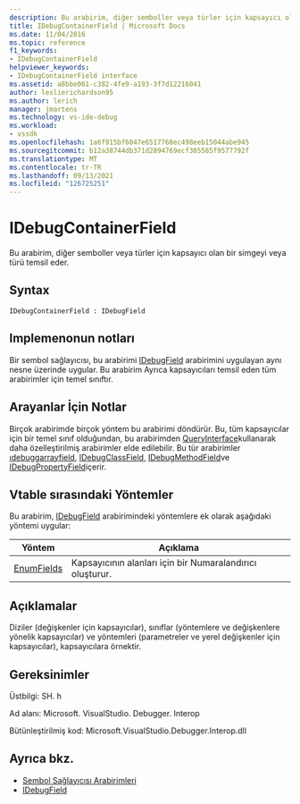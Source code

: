 ```yaml
---
description: Bu arabirim, diğer semboller veya türler için kapsayıcı olan bir simgeyi veya türü temsil eder.
title: IDebugContainerField | Microsoft Docs
ms.date: 11/04/2016
ms.topic: reference
f1_keywords:
- IDebugContainerField
helpviewer_keywords:
- IDebugContainerField interface
ms.assetid: a8bbe061-c382-4fe9-a193-3f7d12216041
author: leslierichardson95
ms.author: lerich
manager: jmartens
ms.technology: vs-ide-debug
ms.workload:
- vssdk
ms.openlocfilehash: 1a6f915bf6047e6517768ec498eeb15044abe945
ms.sourcegitcommit: b12a38744db371d2894769ecf305585f9577792f
ms.translationtype: MT
ms.contentlocale: tr-TR
ms.lasthandoff: 09/13/2021
ms.locfileid: "126725251"
---
```

# <a name="idebugcontainerfield"></a>IDebugContainerField
Bu arabirim, diğer semboller veya türler için kapsayıcı olan bir simgeyi veya türü temsil eder.

## <a name="syntax"></a>Syntax

```
IDebugContainerField : IDebugField
```

## <a name="notes-for-implementers"></a>Implemenonun notları
 Bir sembol sağlayıcısı, bu arabirimi [IDebugField](../../../extensibility/debugger/reference/idebugfield.md) arabirimini uygulayan aynı nesne üzerinde uygular. Bu arabirim Ayrıca kapsayıcıları temsil eden tüm arabirimler için temel sınıftır.

## <a name="notes-for-callers"></a>Arayanlar İçin Notlar
 Birçok arabirimde birçok yöntem bu arabirimi döndürür. Bu, tüm kapsayıcılar için bir temel sınıf olduğundan, bu arabirimden [QueryInterface](/cpp/atl/queryinterface)kullanarak daha özelleştirilmiş arabirimler elde edilebilir. Bu tür arabirimler [ıdebuggarrayfield](../../../extensibility/debugger/reference/idebugarrayfield.md), [IDebugClassField](../../../extensibility/debugger/reference/idebugclassfield.md), [IDebugMethodField](../../../extensibility/debugger/reference/idebugmethodfield.md)ve [IDebugPropertyField](../../../extensibility/debugger/reference/idebugpropertyfield.md)içerir.

## <a name="methods-in-vtable-order"></a>Vtable sırasındaki Yöntemler
 Bu arabirim, [IDebugField](../../../extensibility/debugger/reference/idebugfield.md) arabirimindeki yöntemlere ek olarak aşağıdaki yöntemi uygular:

|Yöntem|Açıklama|
|------------|-----------------|
|[EnumFields](../../../extensibility/debugger/reference/idebugcontainerfield-enumfields.md)|Kapsayıcının alanları için bir Numaralandırıcı oluşturur.|

## <a name="remarks"></a>Açıklamalar
 Diziler (değişkenler için kapsayıcılar), sınıflar (yöntemlere ve değişkenlere yönelik kapsayıcılar) ve yöntemleri (parametreler ve yerel değişkenler için kapsayıcılar), kapsayıcılara örnektir.

## <a name="requirements"></a>Gereksinimler
 Üstbilgi: SH. h

 Ad alanı: Microsoft. VisualStudio. Debugger. Interop

 Bütünleştirilmiş kod: Microsoft.VisualStudio.Debugger.Interop.dll

## <a name="see-also"></a>Ayrıca bkz.
- [Sembol Sağlayıcısı Arabirimleri](../../../extensibility/debugger/reference/symbol-provider-interfaces.md)
- [IDebugField](../../../extensibility/debugger/reference/idebugfield.md)

